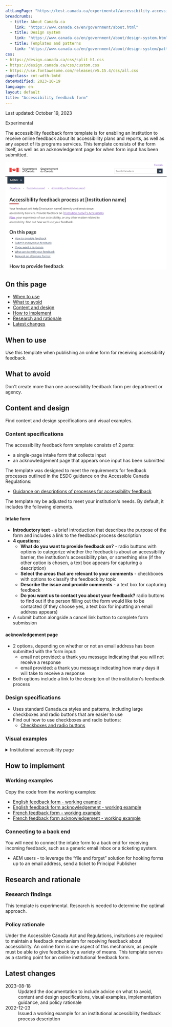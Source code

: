 ```yaml
---
altLangPage: "https://test.canada.ca/experimental/accessibility-accessibilite/plans-ministeriels.html"
breadcrumbs:
  - title: About Canada.ca
    link: "https://www.canada.ca/en/government/about.html"
  - title: Design system
    link: "https://www.canada.ca/en/government/about/design-system.html"
  - title: Templates and patterns
    link: "https://www.canada.ca/en/government/about/design-system/pattern-library.html"
css:
- https://design.canada.ca/css/split-h1.css
- https://design.canada.ca/css/custom.css
- https://use.fontawesome.com/releases/v5.15.4/css/all.css
pageclass: cnt-wdth-lmtd
dateModified: 2023-10-19
language: en
layout: default
title: "Accessibility feedback form"
---
```


<p class="small">Last updated: October 19, 2023</p>

<p><span class="label label-warning">Experimental</span></p>

The accessibility feedback form template is for enabling an institution to receive online feedback about its accessibility plans and reports, as well as any aspect of its programs services. This template consists of the form itself, as well as an acknowledgemnt page for when form input has been submitted.

<img src="./images/feedback-process-en.png" class="pattern-demo img-responsive" alt="Screen capture of the template for an institution's accessibility feedback process description"> 


## On this page

*   [When to use](#when-to-use)
*   [What to avoid](#what-to-avoid)
*   [Content and design](#content-and-design)
*   [How to implement](#how)
*   [Research and rationale](#research)
*   [Latest changes](#latest)



## When to use

Use this template when publishing an online form for receiving accessibility feedback.



## What to avoid

Don't create more than one accessibility feedback form per department or agency.



## Content and design

Find content and design specifications and visual examples.


### Content specifications

The accessibility feedback form template consists of 2 parts:

* a single-page intake form that collects input
* an acknowledgement page that appears once input has been submitted

The template was designed to meet the requirements for feedback processes outlined in the ESDC guidance on the Accessible Canada Regulations: 

*  [Guidance on descriptions of processes for accessibility feedback](https://www.canada.ca/en/employment-social-development/programs/accessible-canada-regulations-guidance/feedback-process.html)

The template my be adjusted to meet your institution's needs. By default, it includes the following elements.

#### Intake form

*   **Introductory text** - a brief introduction that describes the purpose of the form and includes a link to the feedback process description
*   **4 questions**:
    *   **What do you want to provide feedback on?** - radio buttons with options to categorize whether the feedback is about an accessibility barrier, the institution's accessibility plan, or something else (if the other option is chosen, a text box appears for capturing a description)
    *   **Select the areas that are relevant to your comments** - checkboxes with options to classify the feedback by topic
    *   **Describe the issue and provide comments** - a text box for capturing feedback
    *   **Do you want us to contact you about your feedback?** radio buttons to find out if the person filling out the form would like to be contacted (if they choose yes, a text box for inputting an email address appears)
*  A submit button alongside a cancel link button to complete form submission

#### acknowledgement page

* 2 options, depending on whether or not an email address has been submitted with the form input:
  *  email not provided: a thank you message indicating that you will not receive a response
  *  email provided: a thank you message indicating how many days it will take to receive a response
*  Both options include a link to the desripiton of the institution's feedback process



### Design specifications

* Uses standard Canada.ca styles and patterns, including large checkboxes and radio buttons that are easier to use
* Find out how to use checkboxes and radio buttons:
  *  [Checkboxes and radio buttons](https://design.canada.ca/common-design-patterns/checkboxes-radio-buttons.html) 


### Visual examples

<div class="row">
   <div class="col-md-8">
      <details>
         <summary class="bg-info">Institutional accessibility page</summary>
         <figure>
            <img src="./images/feedback-process-en.png">
            <figcaption>
               <details>
                  <summary>Detailed description</summary>
                  <p>Screenshot of a template for a description of an institution's feedback process. Under the title 'Accessibility feedback process at [Instiution name], you can find 5 links: How to provide feedback, Submit anonymous feedback, If you want a response, What we do with your feedback, Request an alternate format.</p>
               </details>
            </figcaption>
         </figure>
      </details>
   </div>
</div>


## How to implement


### Working examples

Copy the code from the working examples:

* [English feedback form - working example](feedback-form-example.html)
* [English feedback form acknowledgement - working example](feedback-form-acknowledgement-example.html)
* [French feedback form - working example](#)
* [French feedback form acknowledgement - working example](#)

### Connecting to a back end

You will need to connect the intake form to a back end for receiving incoming feedback, such as a generic email inbox or a ticketing system. 

* AEM users - to leverage the “file and forget” solution for hooking forms up to an email address, send a ticket to Principal Publisher 



## Research and rationale


### Research findings

This template is experimental. Research is needed to determine the optimal approach.


### Policy rationale

Under the Accessible Canada Act and Regulations, insitutions are required to maintain a feedback mechanism for receiving feedback about accessibility. An online form is one aspect of this mechanism, as people must be able to give feedback by a variety of means. This template serves as a starting point for an online institutional feedback form. 



## Latest changes

<dl>
   <dt>
      <time>2023-08-18</time>
   </dt>
   <dd>Updated the documentation to include advice on what to avoid, content and design specifications, visual examples, implementation guidance, and policy rationale</dd>
   <dt>
      <time>2022-12-23</time>
   </dt>
   <dd>Issued a working example for an institutional accessibility feedback process description</dd>
</dl>

